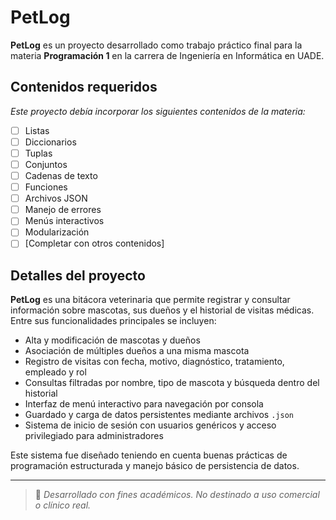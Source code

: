 # PetLog

**PetLog** es un proyecto desarrollado como trabajo práctico final para la materia **Programación 1** en la carrera de Ingeniería en Informática en UADE.

## Contenidos requeridos

_Este proyecto debía incorporar los siguientes contenidos de la materia:_

- [ ] Listas
- [ ] Diccionarios
- [ ] Tuplas
- [ ] Conjuntos
- [ ] Cadenas de texto
- [ ] Funciones
- [ ] Archivos JSON
- [ ] Manejo de errores
- [ ] Menús interactivos
- [ ] Modularización
- [ ] [Completar con otros contenidos]

## Detalles del proyecto

**PetLog** es una bitácora veterinaria que permite registrar y consultar información sobre mascotas, sus dueños y el historial de visitas médicas. Entre sus funcionalidades principales se incluyen:

- Alta y modificación de mascotas y dueños
- Asociación de múltiples dueños a una misma mascota
- Registro de visitas con fecha, motivo, diagnóstico, tratamiento, empleado y rol
- Consultas filtradas por nombre, tipo de mascota y búsqueda dentro del historial
- Interfaz de menú interactivo para navegación por consola
- Guardado y carga de datos persistentes mediante archivos `.json`
- Sistema de inicio de sesión con usuarios genéricos y acceso privilegiado para administradores

Este sistema fue diseñado teniendo en cuenta buenas prácticas de programación estructurada y manejo básico de persistencia de datos.

---

> 🐾 *Desarrollado con fines académicos. No destinado a uso comercial o clínico real.*
